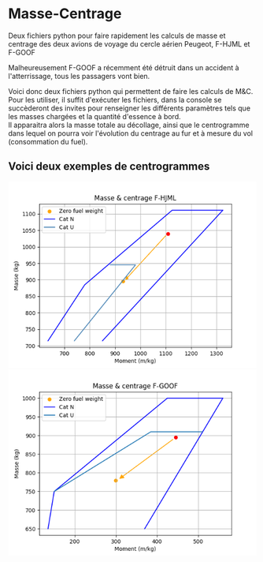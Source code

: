 # Masse-Centrage

Deux fichiers python pour faire rapidement les calculs de masse et centrage des deux avions de voyage du cercle aérien Peugeot, F-HJML et F-GOOF

Malheureusement F-GOOF a récemment été détruit dans un accident à l'atterrissage, tous les passagers vont bien.

Voici donc deux fichiers python qui permettent de faire les calculs de M&C.  
Pour les utiliser, il suffit d'exécuter les fichiers, dans la console se succèderont des invites pour renseigner les différents paramètres tels que les masses chargées et la quantité d'essence à bord.  
Il apparaitra alors la masse totale au décollage, ainsi que le centrogramme dans lequel on pourra voir l'évolution du centrage au fur et à mesure du vol (consommation du fuel).  

## Voici deux exemples de centrogrammes

<img src="illustrations/ex1.png"> <img src="illustrations/ex2.png">